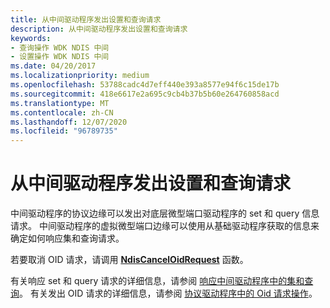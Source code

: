 ```yaml
---
title: 从中间驱动程序发出设置和查询请求
description: 从中间驱动程序发出设置和查询请求
keywords:
- 查询操作 WDK NDIS 中间
- 设置操作 WDK NDIS 中间
ms.date: 04/20/2017
ms.localizationpriority: medium
ms.openlocfilehash: 53788cadc4d7eff440e393a8577e94f6c15de17b
ms.sourcegitcommit: 418e6617e2a695c9cb4b37b5b60e264760858acd
ms.translationtype: MT
ms.contentlocale: zh-CN
ms.lasthandoff: 12/07/2020
ms.locfileid: "96789735"
---
```

# <a name="issuing-set-and-query-requests-from-an-intermediate-driver"></a>从中间驱动程序发出设置和查询请求





中间驱动程序的协议边缘可以发出对底层微型端口驱动程序的 set 和 query 信息请求。 中间驱动程序的虚拟微型端口边缘可以使用从基础驱动程序获取的信息来确定如何响应集和查询请求。

若要取消 OID 请求，请调用 [**NdisCancelOidRequest**](/windows-hardware/drivers/ddi/ndis/nf-ndis-ndiscanceloidrequest) 函数。

有关响应 set 和 query 请求的详细信息，请参阅 [响应中间驱动程序中的集和查询](responding-to-sets-and-queries-in-an-intermediate-driver.md)。 有关发出 OID 请求的详细信息，请参阅 [协议驱动程序中的 Oid 请求操作](oid-request-operations-in-a-protocol-driver.md)。

 

